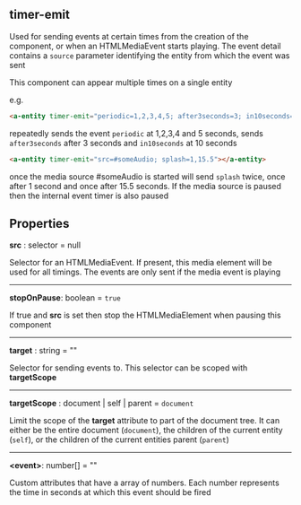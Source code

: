 ## timer-emit

Used for sending events at certain times from the creation of the component, or when an HTMLMediaEvent starts playing. The event detail contains a `source` parameter identifying the entity from which the event was sent

This component can appear multiple times on a single entity

e.g.
```html
<a-entity timer-emit="periodic=1,2,3,4,5; after3seconds=3; in10seconds=10"></a-entity>
```
repeatedly sends the event `periodic` at 1,2,3,4 and 5 seconds, sends `after3seconds` after 3 seconds and `in10seconds` at 10 seconds

```html
<a-entity timer-emit="src=#someAudio; splash=1,15.5"></a-entity>
```
once the media source #someAudio is started will send `splash` twice, once after 1 second and once after 15.5 seconds.  If the media source is paused then the internal event timer is also paused

## Properties

**src** : selector = null

Selector for an HTMLMediaEvent.  If present, this media element will be used for all timings. The events are only sent if the media event is playing

---
**stopOnPause**: boolean = `true`

If true and **src** is set then stop the HTMLMediaElement when pausing this component

---
**target** : string = ""

Selector for sending events to.  This selector can be scoped with **targetScope**

---
**targetScope** : document | self | parent = `document`

Limit the scope of the **target** attribute to part of the document tree. It can either be the entire document (`document`), the children of the current entity (`self`), or the children of the current entities parent (`parent`)

---
**\<event\>**: number[] = ""

Custom attributes that have a array of numbers. Each number represents the time in seconds at which this event should be fired